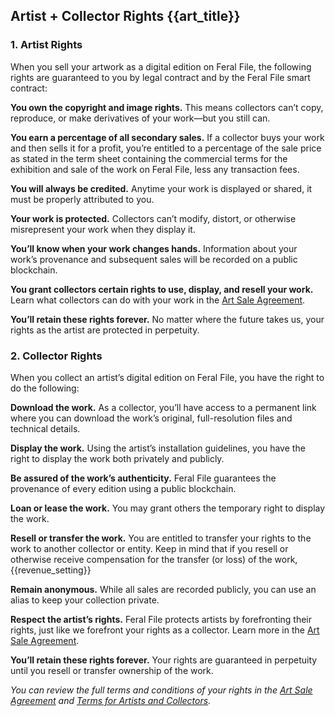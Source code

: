 ## Artist + Collector Rights {{art_title}}

### 1. Artist Rights

When you sell your artwork as a digital edition on Feral File, the following rights are guaranteed to you by legal contract and by the Feral File smart contract:

**You own the copyright and image rights.** This means collectors can’t copy, reproduce, or make derivatives of your work—but you still can.

**You earn a percentage of all secondary sales.** If a collector buys your work and then sells it for a profit, you’re entitled to a percentage of the sale price as stated in the term sheet containing the commercial terms for the exhibition and sale of the work on Feral File, less any transaction fees. 

**You will always be credited.** Anytime your work is displayed or shared, it must be properly attributed to you.

**Your work is protected.** Collectors can’t modify, distort, or otherwise misrepresent your work when they display it.

**You’ll know when your work changes hands.** Information about your work’s provenance and subsequent sales will be recorded on a public blockchain.

**You grant collectors certain rights to use, display, and resell your work.** Learn what collectors can do with your work in the [Art Sale Agreement](https://feralfile.com/docs/art-sale-agreement).

**You’ll retain these rights forever.** No matter where the future takes us, your rights as the artist are protected in perpetuity.


### 2. Collector Rights

When you collect an artist’s digital edition on Feral File, you have the right to do the following:

**Download the work.** As a collector, you’ll have access to a permanent link where you can download the work’s original, full-resolution files and technical details.

**Display the work.** Using the artist’s installation guidelines, you have the right to display the work both privately and publicly.

**Be assured of the work’s authenticity.** Feral File guarantees the provenance of every edition using a public blockchain.

**Loan or lease the work.** You may grant others the temporary right to display the work.

**Resell or transfer the work.** You are entitled to transfer your rights to the work to another collector or entity. Keep in mind that if you resell or otherwise receive compensation for the transfer (or loss) of the work, {{revenue_setting}} 

**Remain anonymous.** While all sales are recorded publicly, you can use an alias to keep your collection private.

**Respect the artist’s rights.** Feral File protects artists by forefronting their rights, just like we forefront your rights as a collector. Learn more in the [Art Sale Agreement](https://feralfile.com/docs/art-sale-agreement).

**You’ll retain these rights forever.** Your rights are guaranteed in perpetuity until you resell or transfer ownership of the work.



*You can review the full terms and conditions of your rights in the [Art Sale Agreement](https://feralfile.com/docs/art-sale-agreement) and [Terms for Artists and Collectors](https://feralfile.com/docs/terms-of-artist-collector).*
